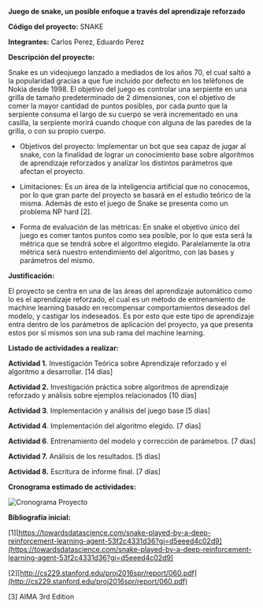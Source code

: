 **Juego de snake, un posible enfoque a través del aprendizaje reforzado**

**Código del proyecto:** SNAKE

**Integrantes:** Carlos Perez, Eduardo Perez

**Descripción del proyecto:**

Snake es un videojuego lanzado a mediados de los años 70, el cual saltó a la popularidad gracias a que fue incluido por defecto en los teléfonos de Nokia desde 1998. El objetivo del juego es controlar una serpiente en una grilla de tamaño predeterminado de 2 dimensiones, con el objetivo de comer la mayor cantidad de puntos posibles, por cada punto que la serpiente consuma el largo de su cuerpo se verá incrementado en una casilla, la serpiente morirá cuando choque con alguna de las paredes de la grilla, o con su propio cuerpo.

- Objetivos del proyecto: Implementar un bot que sea capaz de jugar al snake, con la finalidad de lograr un conocimiento base sobre algoritmos de aprendizaje reforzados y analizar los distintos parámetros que afectan el proyecto.

- Limitaciones: Es un área de la inteligencia artificial que no conocemos, por lo que gran parte del proyecto se basará en el estudio teórico de la misma. Además de esto el juego de Snake se presenta como un problema NP hard [2].

- Forma de evaluación de las métricas: En snake el objetivo único del juego es comer tantos puntos como sea posible, por lo que esta será la métrica que se tendrá sobre el algoritmo elegido. Paralelamente la otra métrica será nuestro entendimiento del algoritmo, con las bases y parámetros del mismo.

**Justificación:**

El proyecto se centra en una de las áreas del aprendizaje automático como lo es el aprendizaje reforzado, el cual es un método de entrenamiento de machine learning basado en recompensar comportamientos deseados del modelo, y castigar los indeseados. Es por esto que este tipo de aprendizaje entra dentro de los parámetros de aplicación del proyecto, ya que presenta estos por sí mismos son una sub rama del machine learning.

**Listado de actividades a realizar:**

**Actividad 1.** Investigación Teórica sobre Aprendizaje reforzado y el algoritmo a desarrollar. [14 días]

**Actividad 2.** Investigación práctica sobre algoritmos de aprendizaje reforzado y análisis sobre ejemplos relacionados [10 días]

**Actividad 3**. Implementación y análisis del juego base [5 días]

**Actividad 4**. Implementación del algoritmo elegido. [7 días]

**Actividad 6**. Entrenamiento del modelo y corrección de parámetros. [7 días]

**Actividad 7.** Análisis de los resultados. [5 días]

**Actividad 8.** Escritura de informe final. [7 días]

**Cronograma estimado de actividades:**

![Cronograma Proyecto](https://user-images.githubusercontent.com/53824547/139999427-0d7b6caf-e3d8-4518-a374-8b84aa4c2a45.JPG)


**Bibliografía inicial:**

[1][https://towardsdatascience.com/snake-played-by-a-deep-reinforcement-learning-agent-53f2c4331d36?gi=d5eeed4c02d9](https://towardsdatascience.com/snake-played-by-a-deep-reinforcement-learning-agent-53f2c4331d36?gi=d5eeed4c02d9)

[2][http://cs229.stanford.edu/proj2016spr/report/060.pdf](http://cs229.stanford.edu/proj2016spr/report/060.pdf)

[3] AIMA 3rd Edition 
